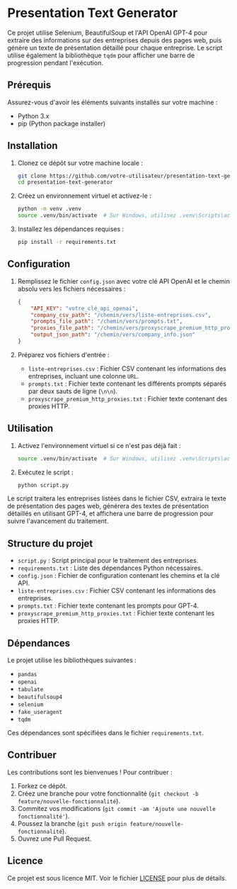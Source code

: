 # Presentation Text Generator

Ce projet utilise Selenium, BeautifulSoup et l'API OpenAI GPT-4 pour extraire des informations sur des entreprises depuis des pages web, puis génère un texte de présentation détaillé pour chaque entreprise. Le script utilise également la bibliothèque `tqdm` pour afficher une barre de progression pendant l'exécution.

## Prérequis

Assurez-vous d'avoir les éléments suivants installés sur votre machine :

- Python 3.x
- pip (Python package installer)

## Installation

1. Clonez ce dépôt sur votre machine locale :

    ```bash
    git clone https://github.com/votre-utilisateur/presentation-text-generator.git
    cd presentation-text-generator
    ```

2. Créez un environnement virtuel et activez-le :

    ```bash
    python -m venv .venv
    source .venv/bin/activate  # Sur Windows, utilisez .venv\Scripts\activate
    ```

3. Installez les dépendances requises :

    ```bash
    pip install -r requirements.txt
    ```

## Configuration

1. Remplissez le fichier `config.json` avec votre clé API OpenAI et le chemin absolu vers les fichiers nécessaires :

    ```json
    {
        "API_KEY": "votre_clé_api_openai",
        "company_csv_path": "/chemin/vers/liste-entreprises.csv",
        "prompts_file_path": "/chemin/vers/prompts.txt",
        "proxies_file_path": "/chemin/vers/proxyscrape_premium_http_proxies.txt",
        "output_json_path": "/chemin/vers/company_info.json"
    }
    ```

2. Préparez vos fichiers d'entrée :
   - `liste-entreprises.csv` : Fichier CSV contenant les informations des entreprises, incluant une colonne `URL`.
   - `prompts.txt` : Fichier texte contenant les différents prompts séparés par deux sauts de ligne (`\n\n`).
   - `proxyscrape_premium_http_proxies.txt` : Fichier texte contenant des proxies HTTP.

## Utilisation

1. Activez l'environnement virtuel si ce n'est pas déjà fait :

    ```bash
    source .venv/bin/activate  # Sur Windows, utilisez .venv\Scripts\activate
    ```

2. Exécutez le script :

    ```bash
    python script.py
    ```

Le script traitera les entreprises listées dans le fichier CSV, extraira le texte de présentation des pages web, générera des textes de présentation détaillés en utilisant GPT-4, et affichera une barre de progression pour suivre l'avancement du traitement.

## Structure du projet

- `script.py` : Script principal pour le traitement des entreprises.
- `requirements.txt` : Liste des dépendances Python nécessaires.
- `config.json` : Fichier de configuration contenant les chemins et la clé API.
- `liste-entreprises.csv` : Fichier CSV contenant les informations des entreprises.
- `prompts.txt` : Fichier texte contenant les prompts pour GPT-4.
- `proxyscrape_premium_http_proxies.txt` : Fichier texte contenant les proxies HTTP.

## Dépendances

Le projet utilise les bibliothèques suivantes :

- `pandas`
- `openai`
- `tabulate`
- `beautifulsoup4`
- `selenium`
- `fake_useragent`
- `tqdm`

Ces dépendances sont spécifiées dans le fichier `requirements.txt`.

## Contribuer

Les contributions sont les bienvenues ! Pour contribuer :

1. Forkez ce dépôt.
2. Créez une branche pour votre fonctionnalité (`git checkout -b feature/nouvelle-fonctionnalité`).
3. Commitez vos modifications (`git commit -am 'Ajoute une nouvelle fonctionnalité'`).
4. Poussez la branche (`git push origin feature/nouvelle-fonctionnalité`).
5. Ouvrez une Pull Request.

## Licence

Ce projet est sous licence MIT. Voir le fichier [LICENSE](LICENSE) pour plus de détails.
